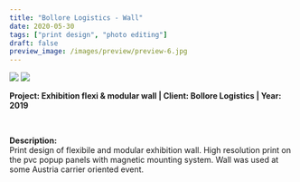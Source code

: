 ```yaml
---
title: "Bollore Logistics - Wall"
date: 2020-05-30
tags: ["print design", "photo editing"]
draft: false
preview_image: /images/preview/preview-6.jpg
---
```




<div class="col-adapt-single col">


<img class="my-2" src = "/images/print-design-photo-editing-bollore-logistics/contentprint-design-photo-editing-bollore-logistics-2.jpg">

<img class="my-2" src = "/images/print-design-photo-editing-bollore-logistics/contentprint-design-photo-editing-bollore-logistics-1.jpg">


</div>


<div class="col-adapt-single col" style="margin-bottom: 5rem !important;">

	
**Project: Exhibition flexi & modular wall | Client: Bollore Logistics | Year: 2019**

<br>

**Description:**
<br>
Print design of flexibile and modular exhibition wall. High resolution print on the pvc popup panels with magnetic mounting system. Wall was used at some Austria carrier oriented event.


</div>

